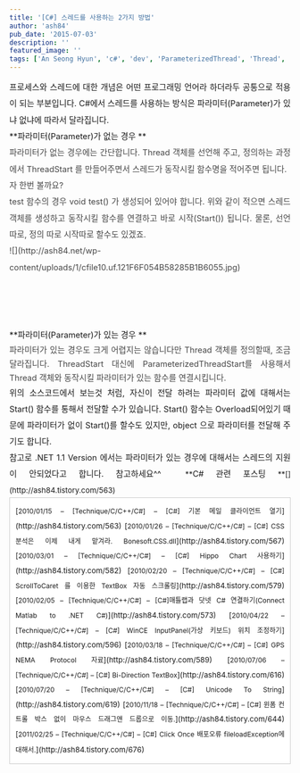 ```yaml
---
title: '[C#] 스레드를 사용하는 2가지 방법'
author: 'ash84'
pub_date: '2015-07-03'
description: ''
featured_image: ''
tags: ['An Seong Hyun', 'c#', 'dev', 'ParameterizedThread', 'Thread', 'ThreadStart', '스레드', '안성현', '파라미터가 있는 스레드']
---
```



<div style="text-align: justify; line-height: 2; "><span style="font-size: 11pt; ">프로세스와 스레드에 대한 개념은 어떤 프로그래밍 언어라 하더라두 공통으로 적용이 되는 부분입니다. C#에서 스레드를 사용하는 방식은 파라미터(Parameter)가 있냐 없냐에 따라서 달라집니다. </span></div><span style="font-size: 11pt; ">  
</span>

<div style="text-align: justify; line-height: 2; "><span style="font-size: 11pt; ">  
</span>  
<span style="font-size: 11pt; ">  
</span></div><span style="font-size: 11pt; ">  
</span>

<div style="text-align: justify; line-height: 2; "><span style="font-size: 11pt; ">  
</span><span><span style="FONT-SIZE: 11pt">**<span style="font-size: 11pt; ">파라미터(Parameter)가 없는 경우 </span>**</span></span></div><div style="text-align: justify; line-height: 2; "><span style="color: rgb(71, 71, 71);  font-size: 10pt; line-height: 2; "><span style="font-size: 11pt; ">파라미터가 없는 경우에는 간단합니다. Thread 객체를 선언해 주고, 정의하는 과정에서 ThreadStart 를 만들어주면서 스레드가 동작시킬 함수명을 적어주면 됩니다. </span></span></div><div style="text-align: justify; line-height: 2; "><span><span style="FONT-SIZE: 11pt"><span style="font-size: 11pt; ">  
</span><div style="LINE-HEIGHT:2"><span style="font-size: 11pt; ">  
</span><font color="#474747">  
<span style="font-size: 11pt; ">  
</span></font></div><span style="font-size: 11pt; ">  
</span>

<div style="LINE-HEIGHT: 2"><span style="font-size: 11pt; ">  
</span><font color="#474747"><span style="font-size: 11pt; ">자 한번 볼까요?</span></font></div><span style="font-size: 11pt; ">  
</span>

<div style="LINE-HEIGHT: 2"></div><script src="https://gist.github.com/3786247.js"></script>

<div style="LINE-HEIGHT:2"></div><div style="LINE-HEIGHT: 2"></div><div style="LINE-HEIGHT:2"><font color="#474747"><span style="font-size: 11pt; ">  
</span></font></div><span style="font-size: 11pt; ">  
</span>

<div style="LINE-HEIGHT: 2"><span style="font-size: 11pt; ">  
</span><font color="#474747"><span style="font-size: 11pt; ">test 함수의 경우 void test() 가 생성되어 있어야 합니다. 위와 같이 적으면 스레드 객체를 생성하고 동작시킬 함수를 연결하고 바로 시작(Start()) 됩니다. 물론, 선언 따로, 정의 따로 시작따로 할수도 있겠죠. </span></font></div><span style="font-size: 11pt; ">  
</span>

<div style="LINE-HEIGHT: 2"><span style="font-size: 11pt; ">  
</span><font color="#474747">  
<span style="font-size: 11pt; ">  
</span></font></div><span style="font-size: 11pt; ">  
</span>

<div style="LINE-HEIGHT: 2"><span style="font-size: 11pt; ">  
</span><font color="#474747">![](http://ash84.net/wp-content/uploads/1/cfile10.uf.121F6F054B58285B1B6055.jpg)

<span style="font-size: 11pt; ">  
</span>

</font></div><span style="font-size: 11pt; ">  
</span>

</span></span></div><span style="font-size: 11pt; ">  
</span>

<div style="text-align: justify; line-height: 2; "><span style="font-size: 11pt; ">  
</span><font size="4"><span style="line-height: 29px; font-size: 15px; ">  
<span style="font-size: 11pt; ">  
</span></span></font></div><span style="font-size: 11pt; ">  
</span>

<div style="text-align: justify; line-height: 2; "><span style="font-size: 11pt; ">  
</span><font size="4"><span style="LINE-HEIGHT:2; FONT-SIZE: 15px">**<span style="font-size: 11pt; ">파라미터(Parameter)가 있는 경우 </span>**</span></font></div><div style="text-align: justify; line-height: 2; "><span style="color: rgb(71, 71, 71); font-size: 11pt; line-height: 2; font-weight: bold; ">  
</span></div><div style="text-align: justify; line-height: 2; "><span style="color: rgb(71, 71, 71); font-size: 11pt; line-height: 1.7; ">파라미터가 있는 경우도 크게 어렵지는 않습니다만 Thread 객체를 정의할때, 조금 달라집니다. ThreadStart 대신에 ParameterizedThreadStart를 사용해서 Thread 객체와 동작시킬 파라미터가 있는 함수를 연결시킵니다. </span></div><div style="text-align: justify; line-height: 2; "><span style="color: rgb(71, 71, 71); font-size: 11pt; line-height: 2; font-weight: bold; ">  
</span></div><script src="https://gist.github.com/3786251.js"></script>

<div style="text-align: justify; line-height: 2; "><span style="color: rgb(71, 71, 71);  font-size: 11pt; line-height: 2; font-weight: bold; ">  
</span></div><div style="text-align: justify; line-height: 2; "><span style="color: rgb(71, 71, 71); font-size: 11pt; line-height: 2; font-weight: bold; ">  
</span></div><div style="text-align: justify; line-height: 2; "><font size="4"><span style="LINE-HEIGHT: 2; FONT-SIZE: 15px"><span style="font-size: 11pt; ">  
</span></span></font></div><span style="font-size: 11pt; ">  
</span>

<div style="text-align: justify; line-height: 2; "><span style="font-size: 11pt; ">  
</span><font size="4"><span style="LINE-HEIGHT: 29px; FONT-SIZE: 15px"><span style="font-size: 11pt; ">위의 소스코드에서 보는것 처럼, 자신이 전달 하려는 파라미터 값에 대해서는 Start() 함수를 통해서 전달할 수가 있습니다. Start() 함수는 Overload되어있기 때문에 파라미터가 없이 Start()를 할수도 있지만, object 으로 파라미터를 전달해 주기도 합니다. </span></span></font></div><span style="font-size: 11pt; ">  
</span>

<div style="text-align: justify; line-height: 2; "><span style="font-size: 11pt; ">  
</span><font size="4"><span style="LINE-HEIGHT: 2; FONT-SIZE: 15px">  
<span style="font-size: 11pt; ">  
</span></span></font></div><span style="font-size: 11pt; ">  
</span>

<div style="text-align: justify; line-height: 2; "><span style="font-size: 11pt; ">  
</span><font size="4"><span style="LINE-HEIGHT:2; FONT-SIZE: 15px"><span style="font-size:10pt;"><span style="font-size: 11pt; ">참고로 .NET 1.1 Version 에서는 파라미터가 있는 경우에 대해서는 스레드의 지원이 안되었다고 합니다. 참고하세요^^ </span>  
<span style="font-size: 11pt; ">  
</span>  
**<span style="font-size: 11pt; ">C# 관련 포스팅 </span>**[](http://ash84.tistory.com/563)</span></span></font></div><span style="font-size: 11pt; ">  
</span>

<div class="txc-textbox" style="border: 1px solid rgb(203, 203, 203); background-color: rgb(255, 255, 255); padding: 10px; line-height: 2; "><div style="TEXT-ALIGN: justify; LINE-HEIGHT: 2"><span style="font-size: 11pt; ">  
</span><font size="4"><span style="LINE-HEIGHT: 2; FONT-SIZE: 15px"><span style="font-size:10pt;">[<span style="font-size: 9pt; ">2010/01/15 – [Technique/C/C++/C#] – [C#] 기본 메일 클라이언트 열기</span>](http://ash84.tistory.com/563)  
<span style="font-size: 9pt; ">  
</span>[<span style="font-size: 9pt; ">2010/01/26 – [Technique/C/C++/C#] – [C#] CSS 분석은 이제 내게 맡겨라. Bonesoft.CSS.dll</span>](http://ash84.tistory.com/567)  
<span style="font-size: 9pt; ">  
</span>[<span style="font-size: 9pt; ">2010/03/01 – [Technique/C/C++/C#] – [C#] Hippo Chart 사용하기</span>](http://ash84.tistory.com/582)  
<span style="font-size: 9pt; ">  
</span>[<span style="font-size: 9pt; ">2010/02/20 – [Technique/C/C++/C#] – [C#] ScrollToCaret 를 이용한 TextBox 자동 스크롤링</span>](http://ash84.tistory.com/579)  
<span style="font-size: 9pt; ">  
</span>[<span style="font-size: 9pt; ">2010/02/05 – [Technique/C/C++/C#] – [C#]매틀랩과 닷넷 C# 연결하기(Connect Matlab to .NET C#)</span>](http://ash84.tistory.com/573)  
<span style="font-size: 9pt; ">  
</span>[<span style="font-size: 9pt; ">2010/04/22 – [Technique/C/C++/C#] – [C#] WinCE InputPanel(가상 키보드) 위치 조정하기</span>](http://ash84.tistory.com/596)  
<span style="font-size: 9pt; ">  
</span>[<span style="font-size: 9pt; ">2010/03/18 – [Technique/C/C++/C#] – [C#] GPS NEMA Protocol 자료</span>](http://ash84.tistory.com/589)  
<span style="font-size: 9pt; ">  
</span>[<span style="font-size: 9pt; ">2010/07/06 – [Technique/C/C++/C#] – [C#] Bi-Direction TextBox</span>](http://ash84.tistory.com/616)  
<span style="font-size: 9pt; ">  
</span>[<span style="font-size: 9pt; ">2010/07/20 – [Technique/C/C++/C#] – [C#] Unicode To String</span>](http://ash84.tistory.com/619)  
<span style="font-size: 9pt; ">  
</span>[<span style="font-size: 9pt; ">2010/11/18 – [Technique/C/C++/C#] – [C#] 윈폼 컨트롤 박스 없이 마우스 드래그앤 드롭으로 이동.</span>](http://ash84.tistory.com/644)  
<span style="font-size: 9pt; ">  
</span>[<span style="font-size: 9pt; ">2011/02/25 – [Technique/C/C++/C#] – [C#] Click Once 배포오류 fileloadException에 대해서.</span>](http://ash84.tistory.com/676)<span style="font-size: 11pt; "> </span></span></span></font></div><span style="font-size: 11pt; ">  
</span>

<div style="text-align: justify; "><span style="font-size: 11pt; ">  
</span></div></div>

